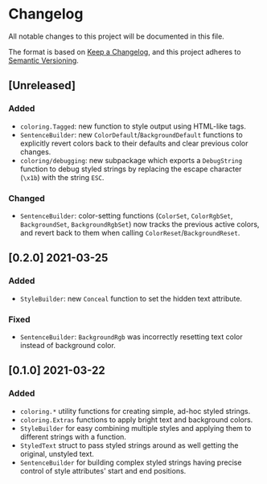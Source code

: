 # Changelog
All notable changes to this project will be documented in this file.

The format is based on [Keep a Changelog](https://keepachangelog.com/en/1.1.0/),
and this project adheres to [Semantic Versioning](https://semver.org/spec/v2.0.0.html).

## [Unreleased]

### Added
* `coloring.Tagged`: new function to style output using HTML-like tags.
* `SentenceBuilder`: new `ColorDefault`/`BackgroundDefault` functions to explicitly revert colors back to their defaults and clear previous color changes.
* `coloring/debugging`: new subpackage which exports a `DebugString` function to debug styled strings by replacing the escape character (`\x1b`) with the string `ESC`.

### Changed
* `SentenceBuilder`: color-setting functions (`ColorSet`, `ColorRgbSet`, `BackgroundSet`, `BackgroundRgbSet`) now tracks the previous active colors, and revert back to them when calling `ColorReset`/`BackgroundReset`.

## [0.2.0] 2021-03-25

### Added
* `StyleBuilder`: new `Conceal` function to set the hidden text attribute.

### Fixed
* `SentenceBuilder`: `BackgroundRgb` was incorrectly resetting text color instead of background color.

## [0.1.0] 2021-03-22

### Added
* `coloring.*` utility functions for creating simple, ad-hoc styled strings.
* `coloring.Extras` functions to apply bright text and background colors.
* `StyleBuilder` for easy combining multiple styles and applying them to different strings with a function.
* `StyledText` struct to pass styled strings around as well getting the original, unstyled text.
* `SentenceBuilder` for building complex styled strings having precise control of style attributes' start and end positions.
